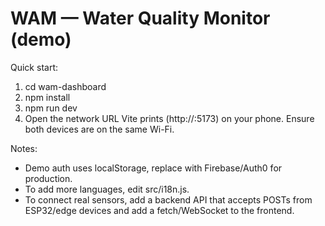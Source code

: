 ﻿# WAM — Water Quality Monitor (demo)

Quick start:
1. cd wam-dashboard
2. npm install
3. npm run dev
4. Open the network URL Vite prints (http://<your-pc-ip>:5173) on your phone. Ensure both devices are on the same Wi-Fi.

Notes:
- Demo auth uses localStorage, replace with Firebase/Auth0 for production.
- To add more languages, edit src/i18n.js.
- To connect real sensors, add a backend API that accepts POSTs from ESP32/edge devices and add a fetch/WebSocket to the frontend.

